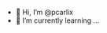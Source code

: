 - 👋 Hi, I’m @pcarlix
- 🌱 I’m currently learning ...


<!---
pcarlix/pcarlix is a ✨ special ✨ repository because its `README.md` (this file) appears on your GitHub profile.
You can click the Preview link to take a look at your changes.
--->
